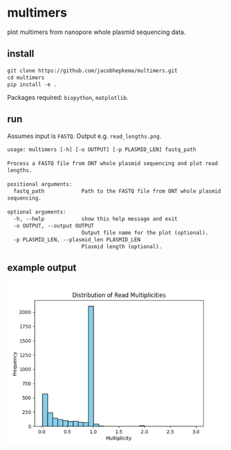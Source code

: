 # multimers
plot multimers from nanopore whole plasmid sequencing data.

## install
```
git clone https://github.com/jacobhepkema/multimers.git
cd multimers
pip install -e .
```

Packages required: `biopython`, `matplotlib`.

## run
Assumes input is `FASTQ`. Output e.g. `read_lengths.png`.

```
usage: multimers [-h] [-o OUTPUT] [-p PLASMID_LEN] fastq_path

Process a FASTQ file from ONT whole plasmid sequencing and plot read lengths.

positional arguments:
  fastq_path            Path to the FASTQ file from ONT whole plasmid sequencing.

optional arguments:
  -h, --help            show this help message and exit
  -o OUTPUT, --output OUTPUT
                        Output file name for the plot (optional).
  -p PLASMID_LEN, --plasmid_len PLASMID_LEN
                        Plasmid length (optional).
```

## example output

![example output plot](example.png "example output")

